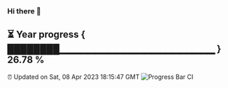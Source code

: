 ### Hi there 👋
⏳ Year progress { ████████▁▁▁▁▁▁▁▁▁▁▁▁▁▁▁▁▁▁▁▁▁▁ } 26.78 %
---
⏰ Updated on Sat, 08 Apr 2023 18:15:47 GMT
![Progress Bar CI](https://github.com/liununu/liununu/workflows/Progress%20Bar%20CI/badge.svg)
